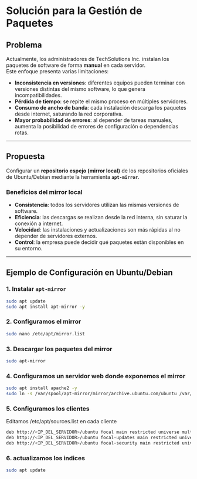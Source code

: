 # Solución para la Gestión de Paquetes

## Problema
Actualmente, los administradores de TechSolutions Inc. instalan los paquetes de software de forma **manual** en cada servidor.  
Este enfoque presenta varias limitaciones:

- **Inconsistencia en versiones**: diferentes equipos pueden terminar con versiones distintas del mismo software, lo que genera incompatibilidades.  
- **Pérdida de tiempo**: se repite el mismo proceso en múltiples servidores.  
- **Consumo de ancho de banda**: cada instalación descarga los paquetes desde internet, saturando la red corporativa.  
- **Mayor probabilidad de errores**: al depender de tareas manuales, aumenta la posibilidad de errores de configuración o dependencias rotas.  

---

## Propuesta
Configurar un **repositorio espejo (mirror local)** de los repositorios oficiales de Ubuntu/Debian mediante la herramienta **`apt-mirror`**.  

### Beneficios del mirror local
- **Consistencia**: todos los servidores utilizan las mismas versiones de software.  
- **Eficiencia**: las descargas se realizan desde la red interna, sin saturar la conexión a internet.  
- **Velocidad**: las instalaciones y actualizaciones son más rápidas al no depender de servidores externos.  
- **Control**: la empresa puede decidir qué paquetes están disponibles en su entorno.  

---

## Ejemplo de Configuración en Ubuntu/Debian

### 1. Instalar `apt-mirror`
```bash
sudo apt update
sudo apt install apt-mirror -y
```
### 2. Configuramos el mirror 
```bash
sudo nano /etc/apt/mirror.list
```
### 3. Descargar los paquetes del mirror 
```bash
sudo apt-mirror
```
### 4. Configuramos un servidor web donde exponemos el mirror 
```bash
sudo apt install apache2 -y
sudo ln -s /var/spool/apt-mirror/mirror/archive.ubuntu.com/ubuntu /var/www/html/ubuntu
```
### 5. Configuramos los clientes
Editamos /etc/apt/sources.list en cada cliente
```bash
deb http://<IP_DEL_SERVIDOR>/ubuntu focal main restricted universe multiverse
deb http://<IP_DEL_SERVIDOR>/ubuntu focal-updates main restricted universe multiverse
deb http://<IP_DEL_SERVIDOR>/ubuntu focal-security main restricted universe multiverse
```
### 6. actualizamos los indices
```bash
sudo apt update
```

